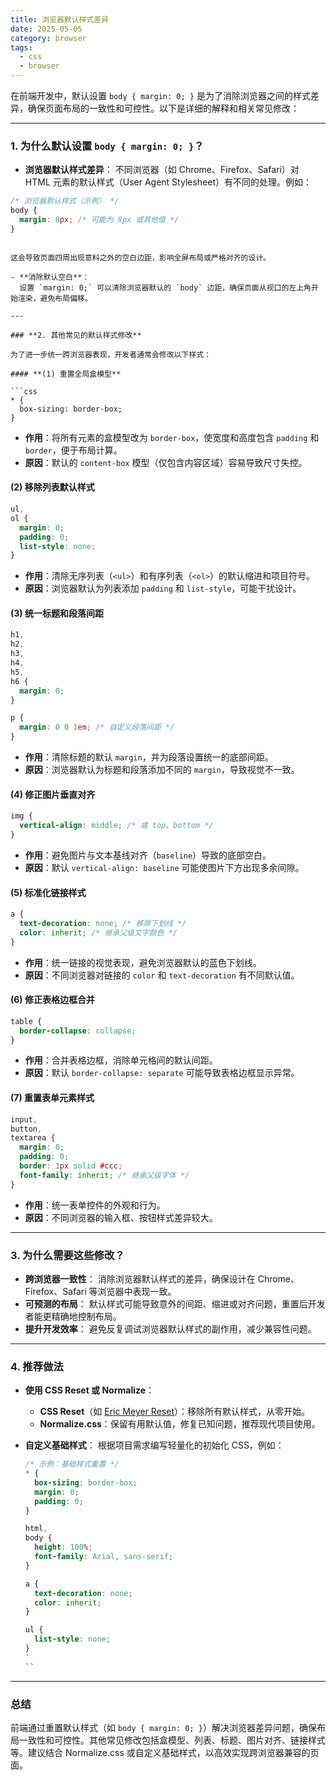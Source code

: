 ```yaml
---
title: 浏览器默认样式差异
date: 2025-05-05
category: browser
tags:
  - css
  - browser
---
```


在前端开发中，默认设置 `body { margin: 0; }` 是为了消除浏览器之间的样式差异，确保页面布局的一致性和可控性。以下是详细的解释和相关常见修改：

---

### **1. 为什么默认设置 `body { margin: 0; }`？**

- **浏览器默认样式差异**：
  不同浏览器（如 Chrome、Firefox、Safari）对 HTML 元素的默认样式（User Agent Stylesheet）有不同的处理。例如：

```css
/* 浏览器默认样式（示例） */
body {
  margin: 8px; /* 可能为 8px 或其他值 */
}
```

````

这会导致页面四周出现意料之外的空白边距，影响全屏布局或严格对齐的设计。

- **消除默认空白**：
  设置 `margin: 0;` 可以清除浏览器默认的 `body` 边距，确保页面从视口的左上角开始渲染，避免布局偏移。

---

### **2. 其他常见的默认样式修改**

为了进一步统一跨浏览器表现，开发者通常会修改以下样式：

#### **(1) 重置全局盒模型**

```css
* {
  box-sizing: border-box;
}

````

- **作用**：将所有元素的盒模型改为 `border-box`，使宽度和高度包含 `padding` 和 `border`，便于布局计算。
- **原因**：默认的 `content-box` 模型（仅包含内容区域）容易导致尺寸失控。

#### **(2) 移除列表默认样式**

```css
ul,
ol {
  margin: 0;
  padding: 0;
  list-style: none;
}
```

- **作用**：清除无序列表（`<ul>`）和有序列表（`<ol>`）的默认缩进和项目符号。
- **原因**：浏览器默认为列表添加 `padding` 和 `list-style`，可能干扰设计。

#### **(3) 统一标题和段落间距**

```css
h1,
h2,
h3,
h4,
h5,
h6 {
  margin: 0;
}

p {
  margin: 0 0 1em; /* 自定义段落间距 */
}
```

- **作用**：清除标题的默认 `margin`，并为段落设置统一的底部间距。
- **原因**：浏览器默认为标题和段落添加不同的 `margin`，导致视觉不一致。

#### **(4) 修正图片垂直对齐**

```css
img {
  vertical-align: middle; /* 或 top、bottom */
}
```

- **作用**：避免图片与文本基线对齐（`baseline`）导致的底部空白。
- **原因**：默认 `vertical-align: baseline` 可能使图片下方出现多余间隙。

#### **(5) 标准化链接样式**

```css
a {
  text-decoration: none; /* 移除下划线 */
  color: inherit; /* 继承父级文字颜色 */
}
```

- **作用**：统一链接的视觉表现，避免浏览器默认的蓝色下划线。
- **原因**：不同浏览器对链接的 `color` 和 `text-decoration` 有不同默认值。

#### **(6) 修正表格边框合并**

```css
table {
  border-collapse: collapse;
}
```

- **作用**：合并表格边框，消除单元格间的默认间距。
- **原因**：默认 `border-collapse: separate` 可能导致表格边框显示异常。

#### **(7) 重置表单元素样式**

```css
input,
button,
textarea {
  margin: 0;
  padding: 0;
  border: 1px solid #ccc;
  font-family: inherit; /* 继承父级字体 */
}
```

- **作用**：统一表单控件的外观和行为。
- **原因**：不同浏览器的输入框、按钮样式差异较大。

---

### **3. 为什么需要这些修改？**

- **跨浏览器一致性**：
  消除浏览器默认样式的差异，确保设计在 Chrome、Firefox、Safari 等浏览器中表现一致。
- **可预测的布局**：
  默认样式可能导致意外的间距、缩进或对齐问题，重置后开发者能更精确地控制布局。
- **提升开发效率**：
  避免反复调试浏览器默认样式的副作用，减少兼容性问题。

---

### **4. 推荐做法**

- **使用 CSS Reset 或 Normalize**：
  - **CSS Reset**（如 [Eric Meyer Reset](https://meyerweb.com/eric/tools/css/reset/)）：移除所有默认样式，从零开始。
  - **Normalize.css**：保留有用默认值，修复已知问题，推荐现代项目使用。
- **自定义基础样式**：
  根据项目需求编写轻量化的初始化 CSS，例如：

  ```css
  /* 示例：基础样式重置 */
  * {
    box-sizing: border-box;
    margin: 0;
    padding: 0;
  }

  html,
  body {
    height: 100%;
    font-family: Arial, sans-serif;
  }

  a {
    text-decoration: none;
    color: inherit;
  }

  ul {
    list-style: none;
  }
  `
  ``
  ```

---

### **总结**

前端通过重置默认样式（如 `body { margin: 0; }`）解决浏览器差异问题，确保布局一致性和可控性。其他常见修改包括盒模型、列表、标题、图片对齐、链接样式等。建议结合 Normalize.css 或自定义基础样式，以高效实现跨浏览器兼容的页面。
